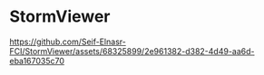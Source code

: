 # StormViewer

https://github.com/Seif-Elnasr-FCI/StormViewer/assets/68325899/2e961382-d382-4d49-aa6d-eba167035c70

